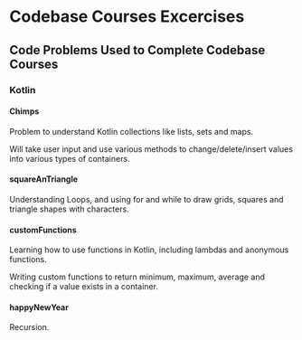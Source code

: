 # Codebase Courses Excercises

## Code Problems Used to Complete Codebase Courses

### Kotlin

#### Chimps

Problem to understand Kotlin collections like lists, sets and maps.

Will take user input and use various methods to change/delete/insert values into various types of containers.

#### squareAnTriangle

Understanding Loops, and using for and while to draw grids, squares and triangle shapes with characters.

#### customFunctions

Learning how to use functions in Kotlin, including lambdas and anonymous functions.

Writing custom functions to return minimum, maximum, average and checking if a value exists in a container.

#### happyNewYear

Recursion. 


